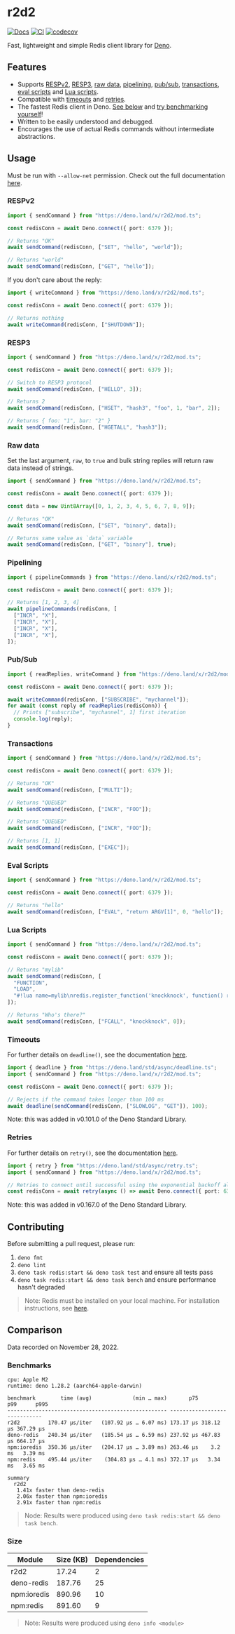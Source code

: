 # r2d2

[![Docs](https://doc.deno.land/badge.svg)](https://doc.deno.land/https://deno.land/x/r2d2/mod.ts)
[![CI](https://github.com/iuioiua/r2d2/actions/workflows/ci.yml/badge.svg)](https://github.com/iuioiua/r2d2/actions/workflows/ci.yml)
[![codecov](https://codecov.io/gh/iuioiua/r2d2/branch/main/graph/badge.svg?token=8IDAVSL014)](https://codecov.io/gh/iuioiua/r2d2)

Fast, lightweight and simple Redis client library for
[Deno](https://deno.land/).

## Features

- Supports [RESPv2](#respv2), [RESP3](#resp3), [raw data](#raw-data),
  [pipelining](#pipelining), [pub/sub](#pubsub), [transactions](#transactions),
  [eval scripts](#eval-script) and [Lua scripts](#lua-script).
- Compatible with [timeouts](#timeouts) and [retries](#retries).
- The fastest Redis client in Deno. [See below](#benchmarks) and
  [try benchmarking yourself](#contributing)!
- Written to be easily understood and debugged.
- Encourages the use of actual Redis commands without intermediate abstractions.

## Usage

Must be run with `--allow-net` permission. Check out the full documentation
[here](https://doc.deno.land/https://deno.land/x/r2d2/mod.ts).

### RESPv2

```ts
import { sendCommand } from "https://deno.land/x/r2d2/mod.ts";

const redisConn = await Deno.connect({ port: 6379 });

// Returns "OK"
await sendCommand(redisConn, ["SET", "hello", "world"]);

// Returns "world"
await sendCommand(redisConn, ["GET", "hello"]);
```

If you don't care about the reply:

```ts
import { writeCommand } from "https://deno.land/x/r2d2/mod.ts";

const redisConn = await Deno.connect({ port: 6379 });

// Returns nothing
await writeCommand(redisConn, ["SHUTDOWN"]);
```

### RESP3

```ts
import { sendCommand } from "https://deno.land/x/r2d2/mod.ts";

const redisConn = await Deno.connect({ port: 6379 });

// Switch to RESP3 protocol
await sendCommand(redisConn, ["HELLO", 3]);

// Returns 2
await sendCommand(redisConn, ["HSET", "hash3", "foo", 1, "bar", 2]);

// Returns { foo: "1", bar: "2" }
await sendCommand(redisConn, ["HGETALL", "hash3"]);
```

### Raw data

Set the last argument, `raw`, to `true` and bulk string replies will return raw
data instead of strings.

```ts
import { sendCommand } from "https://deno.land/x/r2d2/mod.ts";

const redisConn = await Deno.connect({ port: 6379 });

const data = new Uint8Array([0, 1, 2, 3, 4, 5, 6, 7, 8, 9]);

// Returns "OK"
await sendCommand(redisConn, ["SET", "binary", data]);

// Returns same value as `data` variable
await sendCommand(redisConn, ["GET", "binary"], true);
```

### Pipelining

```ts
import { pipelineCommands } from "https://deno.land/x/r2d2/mod.ts";

const redisConn = await Deno.connect({ port: 6379 });

// Returns [1, 2, 3, 4]
await pipelineCommands(redisConn, [
  ["INCR", "X"],
  ["INCR", "X"],
  ["INCR", "X"],
  ["INCR", "X"],
]);
```

### Pub/Sub

```ts
import { readReplies, writeCommand } from "https://deno.land/x/r2d2/mod.ts";

const redisConn = await Deno.connect({ port: 6379 });

await writeCommand(redisConn, ["SUBSCRIBE", "mychannel"]);
for await (const reply of readReplies(redisConn)) {
  // Prints ["subscribe", "mychannel", 1] first iteration
  console.log(reply);
}
```

### Transactions

```ts
import { sendCommand } from "https://deno.land/x/r2d2/mod.ts";

const redisConn = await Deno.connect({ port: 6379 });

// Returns "OK"
await sendCommand(redisConn, ["MULTI"]);

// Returns "QUEUED"
await sendCommand(redisConn, ["INCR", "FOO"]);

// Returns "QUEUED"
await sendCommand(redisConn, ["INCR", "FOO"]);

// Returns [1, 1]
await sendCommand(redisConn, ["EXEC"]);
```

### Eval Scripts

```ts
import { sendCommand } from "https://deno.land/x/r2d2/mod.ts";

const redisConn = await Deno.connect({ port: 6379 });

// Returns "hello"
await sendCommand(redisConn, ["EVAL", "return ARGV[1]", 0, "hello"]);
```

### Lua Scripts

```ts
import { sendCommand } from "https://deno.land/x/r2d2/mod.ts";

const redisConn = await Deno.connect({ port: 6379 });

// Returns "mylib"
await sendCommand(redisConn, [
  "FUNCTION",
  "LOAD",
  "#!lua name=mylib\nredis.register_function('knockknock', function() return 'Who\\'s there?' end)",
]);

// Returns "Who's there?"
await sendCommand(redisConn, ["FCALL", "knockknock", 0]);
```

### Timeouts

For further details on `deadline()`, see the documentation
[here](https://deno.land/std/async/deadline.ts?s=deadline).

```ts
import { deadline } from "https://deno.land/std/async/deadline.ts";
import { sendCommand } from "https://deno.land/x/r2d2/mod.ts";

const redisConn = await Deno.connect({ port: 6379 });

// Rejects if the command takes longer than 100 ms
await deadline(sendCommand(redisConn, ["SLOWLOG", "GET"]), 100);
```

Note: this was added in v0.101.0 of the Deno Standard Library.

### Retries

For further details on `retry()`, see the documentation
[here](https://deno.land/std/async/retry.ts?s=retry).

```ts
import { retry } from "https://deno.land/std/async/retry.ts";
import { sendCommand } from "https://deno.land/x/r2d2/mod.ts";

// Retries to connect until successful using the exponential backoff algorithm.
const redisConn = await retry(async () => await Deno.connect({ port: 6379 }));
```

Note: this was added in v0.167.0 of the Deno Standard Library.

## Contributing

Before submitting a pull request, please run:

1. `deno fmt`
2. `deno lint`
3. `deno task redis:start && deno task test` and ensure all tests pass
4. `deno task redis:start && deno task bench` and ensure performance hasn't
   degraded

> Note: Redis must be installed on your local machine. For installation
> instructions, see [here](https://redis.io/docs/getting-started/installation/).

## Comparison

Data recorded on November 28, 2022.

### Benchmarks

```
cpu: Apple M2
runtime: deno 1.28.2 (aarch64-apple-darwin)

benchmark        time (avg)             (min … max)       p75       p99      p995
--------------------------------------------------- -----------------------------
r2d2         170.47 µs/iter   (107.92 µs … 6.07 ms) 173.17 µs 318.12 µs 367.29 µs
deno-redis   240.34 µs/iter   (185.54 µs … 6.59 ms) 237.92 µs 467.83 µs 664.17 µs
npm:ioredis  350.36 µs/iter   (204.17 µs … 3.89 ms) 263.46 µs    3.2 ms   3.39 ms
npm:redis    495.44 µs/iter    (304.83 µs … 4.1 ms) 372.17 µs   3.34 ms   3.65 ms

summary
  r2d2
   1.41x faster than deno-redis
   2.06x faster than npm:ioredis
   2.91x faster than npm:redis
```

> Node: Results were produced using `deno task redis:start && deno task bench`.

### Size

| Module      | Size (KB) | Dependencies |
| ----------- | --------- | ------------ |
| r2d2        | 17.24     | 2            |
| deno-redis  | 187.76    | 25           |
| npm:ioredis | 890.96    | 10           |
| npm:redis   | 891.60    | 9            |

> Note: Results were produced using `deno info <module>`
